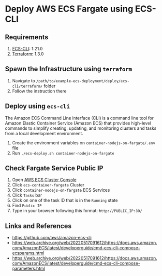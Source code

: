 # Deploy AWS ECS Fargate using ECS-CLI

## Requirements
1. [ECS-CLI](https://github.com/aws/amazon-ecs-cli#installing): 1.21.0
2. [Terraform](https://developer.hashicorp.com/terraform/tutorials/aws-get-started/install-cli): 1.3.0

## Spawn the Infrastructure using `terraform`
1. Navigate to `/path/to/example-ecs-deployment/deploy/ecs-cli/terraform/` folder
2. Follow the instruction there

## Deploy using `ecs-cli`

The Amazon ECS Command Line Interface (CLI) is a command line tool for Amazon Elastic Container Service (Amazon ECS) that provides high-level commands to simplify creating, updating, and monitoring clusters and tasks from a local development environment.

1. Create the environment variables on `container-nodejs-on-fargate/.env` file
3. Run `./ecs-deploy.sh container-nodejs-on-fargate`

## Check Fargate Service Public IP
1. Open [AWS ECS Cluster Console](https://us-east-2.console.aws.amazon.com/ecs/home?region=us-east-2#/clusters)
2. Click `ecs-container-fargate` Cluster
3. Click `container-nodejs-on-fargate` ECS Services
4. Click `Tasks` bar
5. Click on one of the task ID that is in the `Running` state
6. Find `Public IP`
7. Type in your browser following this format: `http://PUBLIC_IP:80/`

## Links and References
- https://github.com/aws/amazon-ecs-cli
- https://web.archive.org/web/20220517091612/https://docs.aws.amazon.com/AmazonECS/latest/developerguide/cmd-ecs-cli-compose-ecsparams.html
- https://web.archive.org/web/20220517091612/https://docs.aws.amazon.com/AmazonECS/latest/developerguide/cmd-ecs-cli-compose-parameters.html
